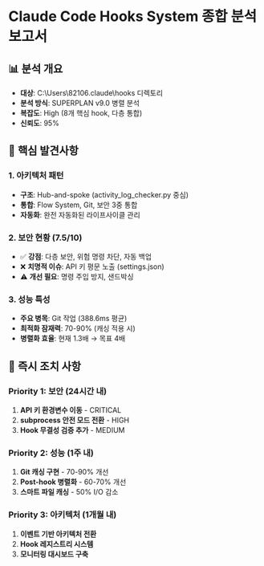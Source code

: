 
# Claude Code Hooks System 종합 분석 보고서

## 📊 분석 개요
- **대상**: C:\Users\82106\.claude\hooks 디렉토리
- **분석 방식**: SUPERPLAN v9.0 병렬 분석
- **복잡도**: High (8개 핵심 hook, 다층 통합)
- **신뢰도**: 95%

## 🎯 핵심 발견사항

### 1. 아키텍처 패턴
- **구조**: Hub-and-spoke (activity_log_checker.py 중심)
- **통합**: Flow System, Git, 보안 3중 통합
- **자동화**: 완전 자동화된 라이프사이클 관리

### 2. 보안 현황 (7.5/10)
- ✅ **강점**: 다층 보안, 위험 명령 차단, 자동 백업
- ❌ **치명적 이슈**: API 키 평문 노출 (settings.json)
- ⚠️ **개선 필요**: 명령 주입 방지, 샌드박싱

### 3. 성능 특성
- **주요 병목**: Git 작업 (388.6ms 평균)
- **최적화 잠재력**: 70-90% (캐싱 적용 시)
- **병렬화 효율**: 현재 1.3배 → 목표 4배

## 🚨 즉시 조치 사항

### Priority 1: 보안 (24시간 내)
1. **API 키 환경변수 이동** - CRITICAL
2. **subprocess 안전 모드 전환** - HIGH
3. **Hook 무결성 검증 추가** - MEDIUM

### Priority 2: 성능 (1주 내)
1. **Git 캐싱 구현** - 70-90% 개선
2. **Post-hook 병렬화** - 60-70% 개선
3. **스마트 파일 캐싱** - 50% I/O 감소

### Priority 3: 아키텍처 (1개월 내)
1. **이벤트 기반 아키텍처 전환**
2. **Hook 레지스트리 시스템**
3. **모니터링 대시보드 구축**
